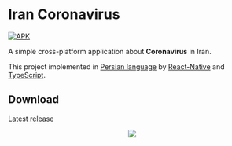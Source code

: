 # Iran Coronavirus 

[![APK](https://img.shields.io/badge/APK-Demo-brightgreen.svg)](https://github.com/soroushchehresa/iran-coronavirus/releases/download/v0.0.3/app-armeabi-v7a-release.apk)

A simple cross-platform application about **Coronavirus** in Iran.

This project implemented in [Persian language](https://en.wikipedia.org/wiki/Persian_language) by [React-Native](https://github.com/facebook/react-native) and [TypeScript](https://github.com/microsoft/TypeScript).

## Download
[Latest release](https://github.com/soroushchehresa/iran-coronavirus/releases)

<p align="center">
<img src="https://github.com/soroushchehresa/iran-coronavirus/blob/master/screenshots.jpg?raw=true" />
</p>
